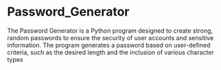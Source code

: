 # Password_Generator
The Password Generator is a Python program designed to create strong, random passwords to ensure the security of user accounts and sensitive information. The program generates a password based on user-defined criteria, such as the desired length and the inclusion of various character types
